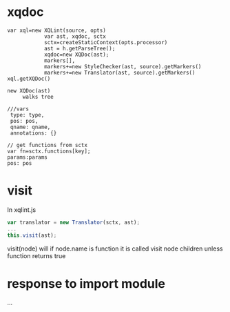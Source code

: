

# xqdoc
```
var xql=new XQLint(source, opts)
            var ast, xqdoc, sctx
            sctx=createStaticContext(opts.processor)
            ast = h.getParseTree();
            xqdoc=new XQDoc(ast);
            markers[],
            markers+=new StyleChecker(ast, source).getMarkers()
            markers+=new Translator(ast, source).getMarkers()
xql.getXQDoc()

new XQDoc(ast)
     walks tree
```

```
///vars
 type: type,
 pos: pos,
 qname: qname,
 annotations: {}

// get functions from sctx
var fn=sctx.functions[key];
params:params
pos: pos
```
# visit
In xqlint.js
```javascript
var translator = new Translator(sctx, ast); 
...
this.visit(ast);
```
visit(node) will
if node.name is function it is called 
visit node children unless function returns true

# response to import module

...
